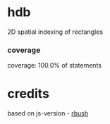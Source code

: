 # hdb
2D spatial indexing of rectangles

### coverage
coverage: 100.0% of statements

# credits
based on js-version - [rbush](https://github.com/mourner/rbush)